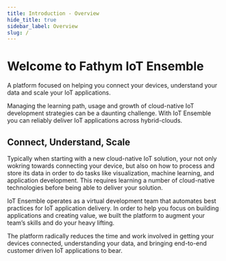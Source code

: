 ```yaml
---
title: Introduction - Overview
hide_title: true
sidebar_label: Overview
slug: /
---
```


# Welcome to Fathym IoT Ensemble

A platform focused on helping you connect your devices, understand your data and scale your IoT applications.

Managing the learning path, usage and growth of cloud-native IoT development strategies can be a daunting challenge. With IoT Ensemble you can reliably deliver IoT applications across hybrid-clouds.

## Connect, Understand, Scale

Typically when starting with a new cloud-native IoT solution, your not only wokring towards connecting your device, but also on how to process and store its data in order to do tasks like visualization, machine learning, and application development.  This requires learning a number of cloud-native technologies before being able to deliver your solution.

IoT Ensemble operates as a virtual development team that automates best practices for IoT application delivery.  In order to help you focus on building applications and creating value, we built the platform to augment your team’s skills and do your heavy lifting.

The platform radically reduces the time and work involved in getting your devices connected, understanding your data, and bringing end-to-end customer driven IoT applications to bear.
